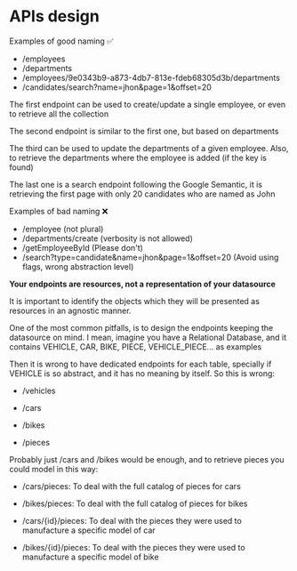 # APIs design

Examples of good naming ✅

* /employees
* /departments
* /employees/9e0343b9-a873-4db7-813e-fdeb68305d3b/departments
* /candidates/search?name=jhon&page=1&offset=20

The first endpoint can be used to create/update a single employee, or even to retrieve all the collection

The second endpoint is similar to the first one, but based on departments

The third can be used to update the departments of a given employee. Also, to retrieve the departments where the employee is added (if the key is found)

The last one is a search endpoint following the Google Semantic, it is retrieving the first page with only 20 candidates who are named as John

Examples of bad naming ❌

* /employee (not plural)
* /departments/create (verbosity is not allowed)
* /getEmployeeById (Please don't)
* /search?type=candidate&name=jhon&page=1&offset=20 (Avoid using flags, wrong abstraction level)



**Your endpoints are resources, not a representation of your datasource**

It is important to identify the objects which they will be presented as resources in an agnostic manner.

One of the most common pitfalls, is to design the endpoints keeping the datasource on mind. I mean, imagine you have a Relational Database, and it contains VEHICLE, CAR, BIKE, PIECE, VEHICLE_PIECE... as examples

Then it is wrong to have dedicated endpoints for each table, specially if VEHICLE is so abstract, and it has no meaning by itself. So this is wrong:

* /vehicles

* /cars

* /bikes

* /pieces

Probably just /cars and /bikes would be enough, and to retrieve pieces you could model in this way:

* /cars/pieces: To deal with the full catalog of pieces for cars

* /bikes/pieces: To deal with the full catalog of pieces for bikes

* /cars/{id}/pieces: To deal with the pieces they were used to manufacture a specific model of car

* /bikes/{id}/pieces: To deal with the pieces they were used to manufacture a specific model of bike